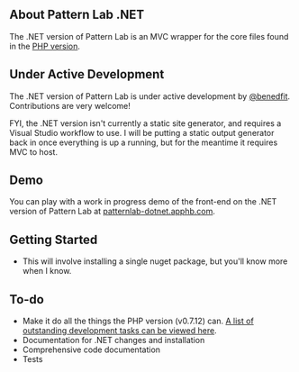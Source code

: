## About Pattern Lab .NET

The .NET version of Pattern Lab is an MVC wrapper for the core files found in the [PHP version](https://github.com/pattern-lab/patternlab-php).

## Under Active Development

The .NET version of Pattern Lab is under active development by [@benedfit](https://twitter.com/benedfit). Contributions are very welcome!

FYI, the .NET version isn't currently a static site generator, and requires a Visual Studio workflow to use. I will be putting a static output generator back in once everything is up a running, but for the meantime it requires MVC to host.

## Demo

You can play with a work in progress demo of the front-end on the .NET version of Pattern Lab at [patternlab-dotnet.apphb.com](http://patternlab-dotnet.apphb.com/).

## Getting Started

* This will involve installing a single nuget package, but you'll know more when I know.

## To-do

* Make it do all the things the PHP version (v0.7.12) can. [A list of outstanding development tasks can be viewed here](https://github.com/benedfit/patternlab-dotnet/issues?labels=v0.7.12&page=1&state=open).
* Documentation for .NET changes and installation
* Comprehensive code documentation
* Tests
